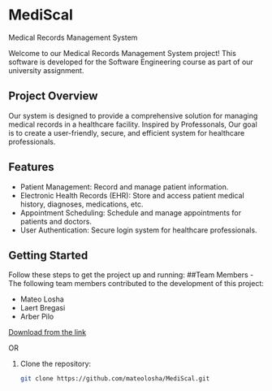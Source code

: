 # MediScal
Medical Records Management System

Welcome to our Medical Records Management System project! This software is developed for the Software Engineering course as part of our university assignment.

## Project Overview

Our system is designed to provide a comprehensive solution for managing medical records in a healthcare facility. Inspired by Professonals, Our goal is to create a user-friendly, secure, and efficient system for healthcare professionals.

## Features

- Patient Management: Record and manage patient information.
- Electronic Health Records (EHR): Store and access patient medical history, diagnoses, medications, etc.
- Appointment Scheduling: Schedule and manage appointments for patients and doctors.
- User Authentication: Secure login system for healthcare professionals.

## Getting Started

Follow these steps to get the project up and running:
##Team Members - The following team members contributed to the development of this project:

- Mateo Losha
- Laert Bregasi
- Arber Pilo

[Download from the link](https://www.example.com)

OR

1. Clone the repository:

   ```bash
   git clone https://github.com/mateolosha/MediScal.git
